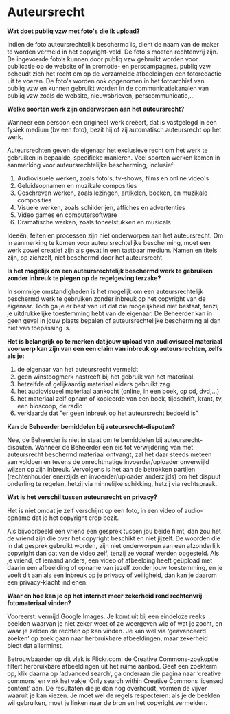 # Auteursrecht

__Wat doet publiq vzw met foto's die ik upload?__

Indien de foto auteursrechtelijk beschermd is, dient de naam van de maker te worden vermeld in het copyright-veld. De foto's moeten rechtenvrij zijn. De ingevoerde foto’s kunnen door publiq vzw gebruikt worden voor publicatie op de website of in promotie- en perscampagnes. publiq vzw behoudt zich het recht om op de verzamelde afbeeldingen een fotoredactie uit te voeren. De foto's worden ook opgenomen in het fotoarchief van publiq vzw en kunnen gebruikt worden in de communicatiekanalen van publiq vzw zoals de website, nieuwsbrieven, perscommunicatie,…


__Welke soorten werk zijn onderworpen aan het auteursrecht?__

Wanneer een persoon een origineel werk creëert, dat is vastgelegd in een fysiek medium (bv een foto), bezit hij of zij automatisch auteursrecht op het werk.

Auteursrechten geven de eigenaar het exclusieve recht om het werk te gebruiken in bepaalde, specifieke manieren. Veel soorten werken komen in aanmerking voor auteursrechtelijke bescherming, inclusief:

1. Audiovisuele werken, zoals foto's, tv-shows, films en online video's
2. Geluidsopnamen en muzikale composities
3. Geschreven werken, zoals lezingen, artikelen, boeken, en muzikale composities
4. Visuele werken, zoals schilderijen, affiches en advertenties
5. Video games en computersoftware
6. Dramatische werken, zoals toneelstukken en musicals

Ideeën, feiten en processen zijn niet onderworpen aan het auteursrecht. Om in aanmerking te komen voor auteursrechtelijke bescherming, moet een werk zowel creatief zijn als gevat in een tastbaar medium. Namen en titels zijn, op zichzelf, niet beschermd door het auteursrecht.


__Is het mogelijk om een auteursrechtelijk beschermd werk te gebruiken zonder inbreuk te plegen op de regelgeving terzake?__

In sommige omstandigheden is het mogelijk om een auteursrechtelijk beschermd werk te gebruiken zonder inbreuk op het copyright van de eigenaar. Toch ga je er best van uit dat die mogelijkheid niet bestaat, tenzij je uitdrukkelijke toestemming hebt van de eigenaar. De Beheerder kan in geen geval in jouw plaats bepalen of auteursrechtelijke bescherming al dan niet van toepassing is.


__Het is belangrijk op te merken dat jouw upload van audiovisueel materiaal voorwerp kan zijn van een een claim van inbreuk op auteursrechten, zelfs als je:__

1. de eigenaar van het auteursrecht vermeldt
2. geen winstoogmerk nastreeft bij het gebruik van het materiaal
3. hetzelfde of gelijkaardig materiaal elders gebruikt zag
4. het audiovisueel materiaal aankocht (online, in een boek, op cd, dvd,...)
5. het materiaal zelf opnam of kopieerde van een boek, tijdschrift, krant, tv, een bioscoop, de radio
6. verklaarde dat "er geen inbreuk op het auteursrecht bedoeld is"


__Kan de Beheerder bemiddelen bij auteursrecht-disputen?__

Nee, de Beheerder is niet in staat om te bemiddelen bij auteursrecht-disputen.
Wanneer de Beheerder een eis tot verwijdering van met auteursrecht beschermd materiaal ontvangt, zal het daar steeds meteen aan voldoen en tevens de onrechtmatige invoerder/uploader onverwijld wijzen op zijn inbreuk. Vervolgens is het aan de betrokken partijen (rechtenhouder enerzijds en invoerder/uploader anderzijds) om het dispuut onderling te regelen, hetzij via minnelijke schikking, hetzij via rechtspraak.


__Wat is het verschil tussen auteursrecht en privacy?__

Het is niet omdat je zelf verschijnt op een foto, in een video of audio-opname dat je het copyright erop bezit.

Als bijvoorbeeld een vriend een gesprek tussen jou beide filmt, dan zou het de vriend zijn die over het copyright beschikt en niet jijzelf. De woorden die in dat gesprek gebruikt worden, zijn niet onderworpen aan een afzonderlijk copyright dan dat van de video zelf, tenzij ze vooraf werden opgesteld. Als je vriend, of iemand anders, een video of afbeelding heeft geüpload met daarin een afbeelding of opname van jezelf zonder jouw toestemming, en je voelt dit aan als een inbreuk op je privacy of veiligheid, dan kan je daarom een privacy-klacht indienen.


__Waar en hoe kan je op het internet meer zekerheid rond rechtenvrij fotomateriaal vinden?__

Vooreerst: vermijd Google Images. Je komt uit bij een eindeloze reeks beelden waarvan je niet zeker weet of ze weergeven wie of wat je zocht, en waar je zelden de rechten op kan vinden. Je kan wel via ‘geavanceerd zoeken’ op zoek gaan naar herbruikbare afbeeldingen, maar zekerheid biedt dat allerminst.

Betrouwbaarder op dit vlak is Flickr.com: de Creative Commons-zoekoptie filtert herbruikbare afbeeldingen uit het ruime aanbod. Geef een zoekterm op, klik daarna op ‘advanced search’, ga onderaan die pagina naar ‘creative commons’ en vink het vakje ‘Only search within Creative Commons licensed content’ aan. De resultaten die je dan nog overhoudt, vormen de vijver waaruit je kan kiezen. Je moet wel de regels respecteren: als je de beelden wil gebruiken, moet je linken naar de bron en het copyright vermelden.
